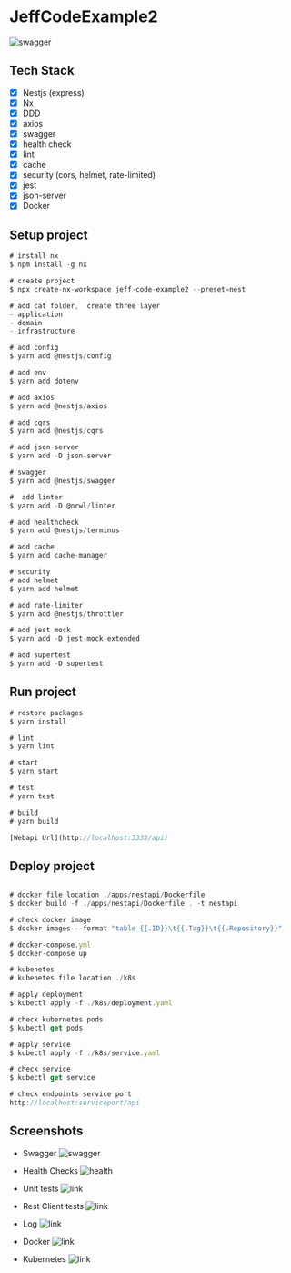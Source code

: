 # JeffCodeExample2

![swagger](doc/nestapi-system.jpg)

## Tech Stack

- [x] Nestjs (express)
- [x] Nx
- [x] DDD
- [x] axios
- [x] swagger
- [x] health check
- [x] lint
- [x] cache
- [x] security (cors, helmet, rate-limited)
- [x] jest
- [x] json-server
- [x] Docker

## Setup project

```javascript
# install nx
$ npm install -g nx

# create project
$ npx create-nx-workspace jeff-code-example2 --preset=nest

# add cat folder,  create three layer
- application
- domain
- infrastructure

# add config
$ yarn add @nestjs/config

# add env
$ yarn add dotenv

# add axios
$ yarn add @nestjs/axios

# add cqrs
$ yarn add @nestjs/cqrs

# add json-server
$ yarn add -D json-server

# swagger
$ yarn add @nestjs/swagger

#  add linter
$ yarn add -D @nrwl/linter

# add healthcheck
$ yarn add @nestjs/terminus

# add cache
$ yarn add cache-manager

# security
# add helmet
$ yarn add helmet

# add rate-limiter
$ yarn add @nestjs/throttler

# add jest mock
$ yarn add -D jest-mock-extended

# add supertest
$ yarn add -D supertest
```

## Run project

```javascript
# restore packages
$ yarn install

# lint
$ yarn lint

# start
$ yarn start

# test
# yarn test

# build
# yarn build

[Webapi Url](http://localhost:3333/api)

```

## Deploy project

```javascript

# docker file location ./apps/nestapi/Dockerfile
$ docker build -f ./apps/nestapi/Dockerfile . -t nestapi

# check docker image
$ docker images --format "table {{.ID}}\t{{.Tag}}\t{{.Repository}}"

# docker-compose.yml
$ docker-compose up

# kubenetes
# kubenetes file location ./k8s

# apply deployment
$ kubectl apply -f ./k8s/deployment.yaml

# check kubernetes pods
$ kubectl get pods

# apply service
$ kubectl apply -f ./k8s/service.yaml

# check service
$ kubectl get service

# check endpoints service port
http://localhost:serviceport/api

```

## Screenshots

- Swagger
  ![swagger](doc/swagger1.JPG)

- Health Checks
  ![health](doc/health-check.JPG)

- Unit tests
  ![link](doc/unit-test.JPG)

- Rest Client tests
  ![link](doc/rest-client2.gif)

- Log
  ![link](doc/log.JPG)

- Docker
  ![link](doc/docker.JPG)

- Kubernetes
  ![link](doc/kubenetes.JPG)
